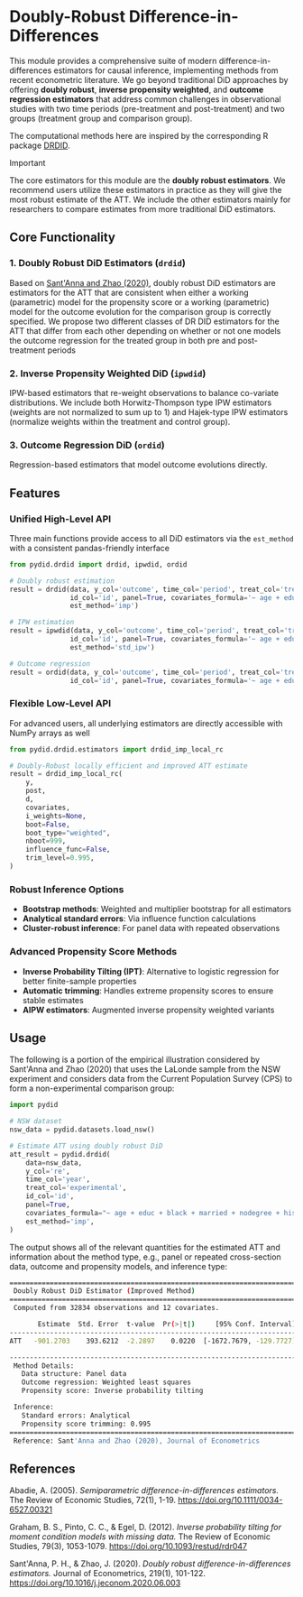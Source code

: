 # Doubly-Robust Difference-in-Differences

This module provides a comprehensive suite of modern difference-in-differences estimators for causal inference, implementing methods from recent econometric literature. We go beyond traditional DiD approaches by offering **doubly robust**, **inverse propensity weighted**, and **outcome regression estimators** that address common challenges in observational studies with two time periods (pre-treatment and post-treatment) and two groups (treatment group and comparison group).

The computational methods here are inspired by the corresponding R package [DRDID](https://github.com/pedrohcgs/DRDID).

> [!IMPORTANT]
> The core estimators for this module are the **doubly robust estimators**. We recommend users utilize these estimators in practice as they will give the most robust estimate of the ATT. We include the other estimators mainly for researchers to compare estimates from more traditional DiD estimators.

## Core Functionality

### 1. **Doubly Robust DiD Estimators** (`drdid`)

Based on [Sant'Anna and Zhao (2020)](https://doi.org/10.1016/j.jeconom.2020.06.003), doubly robust DiD estimators are estimators for the ATT that are consistent when either a working (parametric) model for the propensity score or a working (parametric) model for the outcome evolution for the comparison group is correctly specified. We propose two different classes of DR DID estimators for the ATT that differ from each other depending on whether or not one models the outcome regression for the treated group in both pre and post-treatment periods

### 2. **Inverse Propensity Weighted DiD** (`ipwdid`)

IPW-based estimators that re-weight observations to balance co-variate distributions. We include both Horwitz-Thompson type IPW estimators (weights are not normalized to sum up to 1) and Hajek-type IPW estimators (normalize weights within the treatment and control group).

### 3. **Outcome Regression DiD** (`ordid`)

Regression-based estimators that model outcome evolutions directly.

## Features

### Unified High-Level API

Three main functions provide access to all DiD estimators via the `est_method` with a consistent pandas-friendly interface

```python
from pydid.drdid import drdid, ipwdid, ordid

# Doubly robust estimation
result = drdid(data, y_col='outcome', time_col='period', treat_col='treated',
               id_col='id', panel=True, covariates_formula='~ age + education + income',
               est_method='imp')

# IPW estimation
result = ipwdid(data, y_col='outcome', time_col='period', treat_col='treated',
               id_col='id', panel=True, covariates_formula='~ age + education + income',
               est_method='std_ipw')

# Outcome regression
result = ordid(data, y_col='outcome', time_col='period', treat_col='treated',
               id_col='id', panel=True, covariates_formula='~ age + education + income')
```

### Flexible Low-Level API

For advanced users, all underlying estimators are directly accessible with NumPy arrays as well

```python
from pydid.drdid.estimators import drdid_imp_local_rc

# Doubly-Robust locally efficient and improved ATT estimate
result = drdid_imp_local_rc(
    y,
    post,
    d,
    covariates,
    i_weights=None,
    boot=False,
    boot_type="weighted",
    nboot=999,
    influence_func=False,
    trim_level=0.995,
)
```

### Robust Inference Options

- **Bootstrap methods**: Weighted and multiplier bootstrap for all estimators
- **Analytical standard errors**: Via influence function calculations
- **Cluster-robust inference**: For panel data with repeated observations

### Advanced Propensity Score Methods

- **Inverse Probability Tilting (IPT)**: Alternative to logistic regression for better finite-sample properties
- **Automatic trimming**: Handles extreme propensity scores to ensure stable estimates
- **AIPW estimators**: Augmented inverse propensity weighted variants

## Usage

The following is a portion of the empirical illustration considered by Sant'Anna and Zhao (2020) that uses the LaLonde sample from the NSW experiment and considers data from the Current Population Survey (CPS) to form a non-experimental comparison group:

```python
import pydid

# NSW dataset
nsw_data = pydid.datasets.load_nsw()

# Estimate ATT using doubly robust DiD
att_result = pydid.drdid(
    data=nsw_data,
    y_col='re',
    time_col='year',
    treat_col='experimental',
    id_col='id',
    panel=True,
    covariates_formula="~ age + educ + black + married + nodegree + hisp + re74",
    est_method='imp',
)
```

The output shows all of the relevant quantities for the estimated ATT and information about the method type, e.g., panel or repeated cross-section data, outcome and propensity models, and inference type:

```bash
=======================================================================
 Doubly Robust DiD Estimator (Improved Method)
=======================================================================
 Computed from 32834 observations and 12 covariates.

       Estimate  Std. Error  t-value  Pr(>|t|)     [95% Conf. Interval]
-----------------------------------------------------------------------
ATT   -901.2703    393.6212  -2.2897    0.0220  [-1672.7679, -129.7727]

-----------------------------------------------------------------------
 Method Details:
   Data structure: Panel data
   Outcome regression: Weighted least squares
   Propensity score: Inverse probability tilting

 Inference:
   Standard errors: Analytical
   Propensity score trimming: 0.995
=======================================================================
 Reference: Sant'Anna and Zhao (2020), Journal of Econometrics
 ```

## References

Abadie, A. (2005). *Semiparametric difference-in-differences estimators.*
The Review of Economic Studies, 72(1), 1-19. https://doi.org/10.1111/0034-6527.00321

Graham, B. S., Pinto, C. C., & Egel, D. (2012). *Inverse probability tilting for moment condition models with missing data.*
The Review of Economic Studies, 79(3), 1053-1079. https://doi.org/10.1093/restud/rdr047

Sant'Anna, P. H., & Zhao, J. (2020). *Doubly robust difference-in-differences estimators.*
Journal of Econometrics, 219(1), 101-122. https://doi.org/10.1016/j.jeconom.2020.06.003
